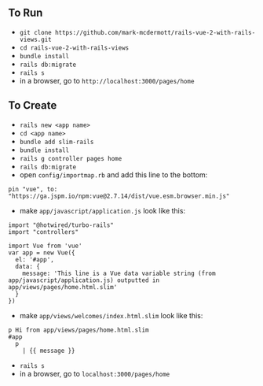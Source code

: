 ## To Run
- `git clone https://github.com/mark-mcdermott/rails-vue-2-with-rails-views.git`
- `cd rails-vue-2-with-rails-views`
- `bundle install`
- `rails db:migrate`
- `rails s`
- in a browser, go to `http://localhost:3000/pages/home`

## To Create
- `rails new <app name>`
- `cd <app name>`
- `bundle add slim-rails`
- `bundle install`
- `rails g controller pages home`
- `rails db:migrate`
- open `config/importmap.rb` and add this line to the bottom:
```
pin "vue", to: "https://ga.jspm.io/npm:vue@2.7.14/dist/vue.esm.browser.min.js"
```
- make `app/javascript/application.js` look like this:
```
import "@hotwired/turbo-rails"
import "controllers"

import Vue from 'vue'
var app = new Vue({
  el: '#app',
  data: {
    message: 'This line is a Vue data variable string (from app/javascript/application.js) outputted in app/views/pages/home.html.slim'
  }
})
```
- make `app/views/welcomes/index.html.slim` look like this:
```
p Hi from app/views/pages/home.html.slim
#app
  p
    | {{ message }}
```
- `rails s`
- in a browser, go to `localhost:3000/pages/home`